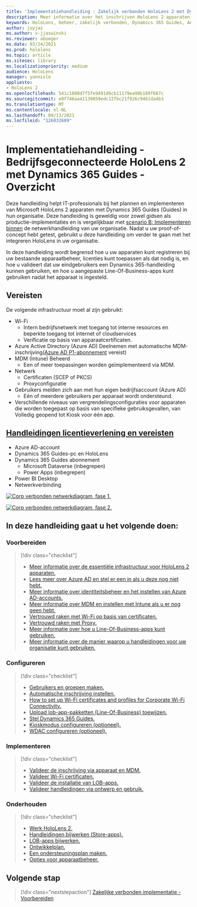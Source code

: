 ```yaml
---
title: 'Implementatiehandleiding : Zakelijk verbonden HoloLens 2 met Dynamics 365 Guides - Overzicht'
description: Meer informatie over het inschrijven HoloLens 2 apparaten met Dynamics 365 Guides via een verbonden bedrijfsnetwerk.
keywords: HoloLens, beheer, zakelijk verbonden, Dynamics 365 Guides, AAD, Azure AD, MDM, Mobile Device Management
author: joyjaz
ms.author: v-jjaswinski
ms.reviewer: aboeger
ms.date: 03/24/2021
ms.prod: hololens
ms.topic: article
ms.sitesec: library
ms.localizationpriority: medium
audience: HoloLens
manager: yannisle
appliesto:
- HoloLens 2
ms.openlocfilehash: 541c1080d7f5fe9491d6cb11179ea98b160f687c
ms.sourcegitcommit: e9f746aa41139859edc12fbc21f926c9461da4b3
ms.translationtype: MT
ms.contentlocale: nl-NL
ms.lasthandoff: 09/13/2021
ms.locfileid: "126032689"
---
```

# <a name="deployment-guide---corporate-connected-hololens-2-with-dynamics-365-guides---overview"></a>Implementatiehandleiding - Bedrijfsgeconnecteerde HoloLens 2 met Dynamics 365 Guides - Overzicht

Deze handleiding helpt IT-professionals bij het plannen en implementeren van Microsoft HoloLens 2 apparaten met Dynamics 365 Guides (Guides) in hun organisatie. Deze handleiding is geweldig voor zowel gidsen als productie-implementaties en is vergelijkbaar met [scenario B: Implementeren binnen](/hololens/common-scenarios#scenario-b-deploy-inside-your-organizations-network) de netwerkhandleiding van uw organisatie. Nadat u uw proof-of-concept hebt getest, gebruikt u deze handleiding om verder te gaan met het integreren HoloLens in uw organisatie.

In deze handleiding wordt begrensd hoe u uw apparaten kunt registreren bij uw bestaande apparaatbeheer, licenties kunt toepassen als dat nodig is, en hoe u valideert dat uw eindgebruikers een Dynamics 365-handleiding kunnen gebruiken, en hoe u aangepaste Line-Of-Business-apps kunt gebruiken nadat het apparaat is ingesteld. 

## <a name="prerequisites"></a>Vereisten

De volgende infrastructuur moet al zijn gebruikt:
- Wi-Fi
    - Intern bedrijfsnetwerk met toegang tot interne resources en beperkte toegang tot internet of cloudservices
    - Verificatie op basis van apparaatcertificaten.
- Azure Active Directory (Azure AD) Deelnemen met automatische MDM-inschrijving[(Azure AD P1-abonnement](/azure/active-directory/fundamentals/active-directory-whatis) vereist)
- MDM (Intune) Beheerd
    - Een of meer toepassingen worden geïmplementeerd via MDM.
- Netwerk 
    - Certificaten (SCEP of PKCS)
    - Proxyconfiguratie
- Gebruikers melden zich aan met hun eigen bedrijfsaccount (Azure AD)
    - Eén of meerdere gebruikers per apparaat wordt ondersteund.
- Verschillende niveaus van vergrendelingsconfiguraties voor apparaten die worden toegepast op basis van specifieke gebruiksgevallen, van Volledig geopend tot Kiosk voor één app.

## <a name="guides-licensing-and-requirements"></a>[Handleidingen licentieverlening en vereisten](/dynamics365/mixed-reality/guides/requirements#licensing-and-product-requirements)

- Azure AD-account
- Dynamics 365 Guides-pc en HoloLens
- Dynamics 365 Guides abonnement
    - Microsoft Dataverse (inbegrepen)
    - Power Apps (inbegrepen)
- Power BI Desktop
- Netwerkverbinding

[![Corp verbonden netwerkdiagram, fase 1. ](./images/deployment-guides-revised-scenario-b-01-1.png)](./images/deployment-guides-revised-scenario-b-01-1.png#lightbox)

[![Corp verbonden netwerkdiagram, fase 2. ](./images/deployment-guides-revised-scenario-b-02-1.png)](./images/deployment-guides-revised-scenario-b-02-1.png#lightbox)

## <a name="in-this-guide-you-will"></a>In deze handleiding gaat u het volgende doen:
### <a name="prepare"></a>Voorbereiden
> [!div class="checklist"]
>- [Meer informatie over de essentiële infrastructuur voor HoloLens 2 apparaten.](hololens2-corp-connected-prepare.md#infrastructure-essentials)
>- [Lees meer over Azure AD en stel er een in als u deze nog niet hebt.](hololens2-corp-connected-prepare.md#azure-active-directory)
>- [Meer informatie over identiteitsbeheer en het instellen van Azure AD-accounts.](hololens2-corp-connected-prepare.md#identity-management)
>- [Meer informatie over MDM en instellen met Intune als u er nog geen hebt.](hololens2-corp-connected-prepare.md#mobile-device-management)
>- [Vertrouwd raken met Wi-Fi op basis van certificaten.](hololens2-corp-connected-prepare.md#certificates)
>- [Vertrouwd raken met Proxy.](hololens2-corp-connected-prepare.md#proxy)
>- [Meer informatie over hoe u Line-Of-Business-apps kunt gebruiken.](hololens2-corp-connected-prepare.md#line-of-business-apps)
>- [Meer informatie over de manier waarop u handleidingen voor uw organisatie kunt gebruiken.](hololens2-corp-connected-prepare.md#guides-playbook)
### <a name="configure"></a>Configureren
> [!div class="checklist"]
>- [Gebruikers en groepen maken.](hololens2-corp-connected-configure.md#azure-users-and-groups)
>- [Automatische inschrijving instellen.](hololens2-corp-connected-configure.md#auto-enrollment-on-hololens-2)
>- [How to set up Wi-Fi certificates and profiles for Corporate Wi-Fi Connectivity.](hololens2-corp-connected-configure.md#corporate-wi-fi-connectivity)
>- [Upload lob-app-pakketten (Line-Of-Business) toewijzen.](hololens2-corp-connected-configure.md#app-deployment)
>- [Stel Dynamics 365 Guides.](hololens2-corp-connected-configure.md#setup-guides-application-licenses-dataverse-and-authoring)
>- [Kioskmodus configureren (optioneel).](hololens2-corp-connected-configure.md#optional-kiosk-mode)
>- [WDAC configureren (optioneel).](hololens2-corp-connected-configure.md#optional-wdac)
### <a name="deploy"></a>Implementeren
> [!div class="checklist"]
>-  [Valideer de inschrijving via apparaat en MDM.](hololens2-corp-connected-deploy.md#enrollment-validation)
>-  [Valideer Wi-Fi certificaten.](hololens2-corp-connected-deploy.md#wi-fi-certificate-validation)
>-  [Valideer de installatie van LOB-apps.](hololens2-corp-connected-deploy.md#validate-lob-app-install)
>-  [Valideer handleidingen via ontwerp en gebruik.](hololens2-corp-connected-deploy.md#validate-dynamics-365-guides)
### <a name="maintain"></a>Onderhouden
> [!div class="checklist"]
>- [Werk HoloLens 2.](hololens2-corp-connected-maintain.md#update-hololens)
>- [Handleidingen bijwerken (Store-apps).](hololens2-corp-connected-maintain.md#how-to-update-dynamics-365-guides-and-other-store-apps)
>- [LOB-apps bijwerken.](hololens2-corp-connected-maintain.md#how-to-update-lob-apps) 
>- [Ontwikkelplan.](hololens2-corp-connected-maintain.md#development-plan) 
>- [Een ondersteuningsplan maken.](hololens2-corp-connected-maintain.md#support-plan)
>- [Opties voor apparaatbeheer.](hololens2-corp-connected-maintain.md#device-management)

## <a name="next-step"></a>Volgende stap 
> [!div class="nextstepaction"]
> [Zakelijke verbonden implementatie - Voorbereiden](hololens2-corp-connected-prepare.md)
